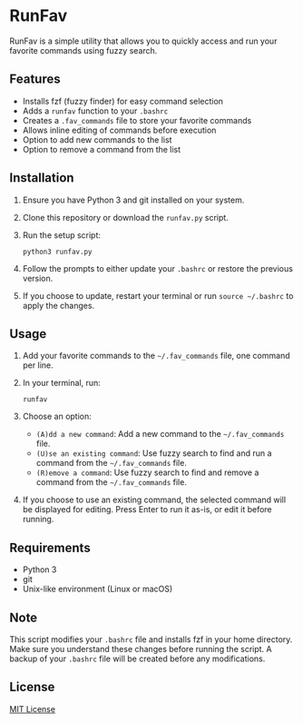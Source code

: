 # RunFav

RunFav is a simple utility that allows you to quickly access and run your favorite commands using fuzzy search.

## Features

- Installs fzf (fuzzy finder) for easy command selection
- Adds a `runfav` function to your `.bashrc`
- Creates a `.fav_commands` file to store your favorite commands
- Allows inline editing of commands before execution
- Option to add new commands to the list
- Option to remove a command from the list

## Installation

1. Ensure you have Python 3 and git installed on your system.

2. Clone this repository or download the `runfav.py` script.

3. Run the setup script:

   ```
   python3 runfav.py
   ```

4. Follow the prompts to either update your `.bashrc` or restore the previous version.

5. If you choose to update, restart your terminal or run `source ~/.bashrc` to apply the changes.

## Usage

1. Add your favorite commands to the `~/.fav_commands` file, one command per line.

2. In your terminal, run:

   ```
   runfav
   ```

3. Choose an option:
   - `(A)dd a new command`: Add a new command to the `~/.fav_commands` file.
   - `(U)se an existing command`: Use fuzzy search to find and run a command from the `~/.fav_commands` file.
   - `(R)emove a command`: Use fuzzy search to find and remove a command from the `~/.fav_commands` file.

4. If you choose to use an existing command, the selected command will be displayed for editing. Press Enter to run it as-is, or edit it before running.

## Requirements

- Python 3
- git
- Unix-like environment (Linux or macOS)

## Note

This script modifies your `.bashrc` file and installs fzf in your home directory. Make sure you understand these changes before running the script. A backup of your `.bashrc` file will be created before any modifications.

## License

[MIT License](https://opensource.org/licenses/MIT)